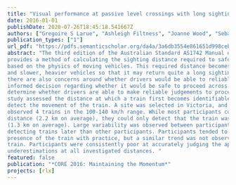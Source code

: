 ```yaml
---
title: "Visual performance at passive level crossings with long sighting distances"
date: 2016-01-01
publishDate: 2020-07-26T18:45:18.541667Z
authors: ["Gregoire S Larue", "Ashleigh Filtness", "Joanne Wood", "Sebastien Demmel", "Anjum Naweed", "Andry Rakotonirainy", " others"]
publication_types: ["1"]
url_pdf: "https://pdfs.semanticscholar.org/da4a/3a6db3554e861651d998ceb18340c20d4ccd.pdf" 
abstract: "The third edition of the Australian Standard AS1742 Manual of Uniform Traffic Control Devices Part 7
provides a method of calculating the sighting distance required to safely proceed at passive level crossings
based on the physics of moving vehicles. This required distance becomes greater with higher line speeds
and slower, heavier vehicles so that it may return quite a long sighting distance. However, at such distances,
there are also concerns around whether drivers would be able to reliably identify a train in order to make an
informed decision regarding whether it would be safe to proceed across the level crossing. In order to
determine whether drivers are able to make reliable judgements to proceed in these circumstances, this
study assessed the distance at which a train first becomes identifiable to a driver as well as their, ability to
detect the movement of the train. A site was selected in Victoria, and 36 participants with good visual acuity
observed 4 trains in the 100-140 km/h range. While most participants could detect the train from a very long
distance (2.2 km on average), they could only detect that the train was moving at much shorter distances
(1.3 km on average). Large variability was observed between participants, with 4 participants consistently
detecting trains later than other participants. Participants tended to improve in their capacity to detect the
presence of the train with practice, but a similar trend was not observed for detection of the movement of the
train. Participants were consistently poor at accurately judging the approach speed of trains, with large
underestimations at all investigated distances. "
featured: false
publication: "*CORE 2016: Maintaining the Momentum*"
projects: [rlx]
---
```


